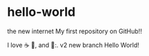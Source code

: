 # hello-world
the new internet
My first repository on GitHub!!

I love ☕ 🍕, and 💃:.
v2 new branch
Hello World!
